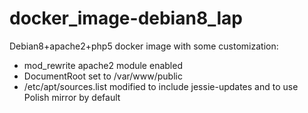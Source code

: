 # docker_image-debian8_lap

Debian8+apache2+php5 docker image with some customization:
* mod_rewrite apache2 module enabled
* DocumentRoot set to /var/www/public
* /etc/apt/sources.list modified to include jessie-updates and to use Polish mirror by default
